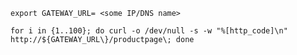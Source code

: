 `export GATEWAY_URL= <some IP/DNS name>`

`for i in {1..100}; do curl -o /dev/null -s -w "%[http_code]\n" http://${GATEWAY_URL\}/productpage\; done`